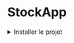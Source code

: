# StockApp

<details>
  <summary>Installer le projet</summary>
  
Cloner le projet: `clone https://github.com/levydanqc/stockApp.git stock_app`

Entrer dans le dossier du projet: `cd stock_app`

Compiler pour les différentes plateforme: `flutter create .`

Lancer l'application: `flutte run web`

</details>
